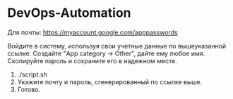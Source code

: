 # DevOps-Automation
Для почты: 
https://myaccount.google.com/apppasswords

Войдите в систему, используя свои учетные данные по вышеуказанной ссылке.
Создайте "App category -> Other", дайте ему любое имя.
Скопируйте пароль и сохраните его в надежном месте.

1. ./script.sh
2. Укажите почту и пароль, сгенерированный по ссылке выше.
3. Готово.
